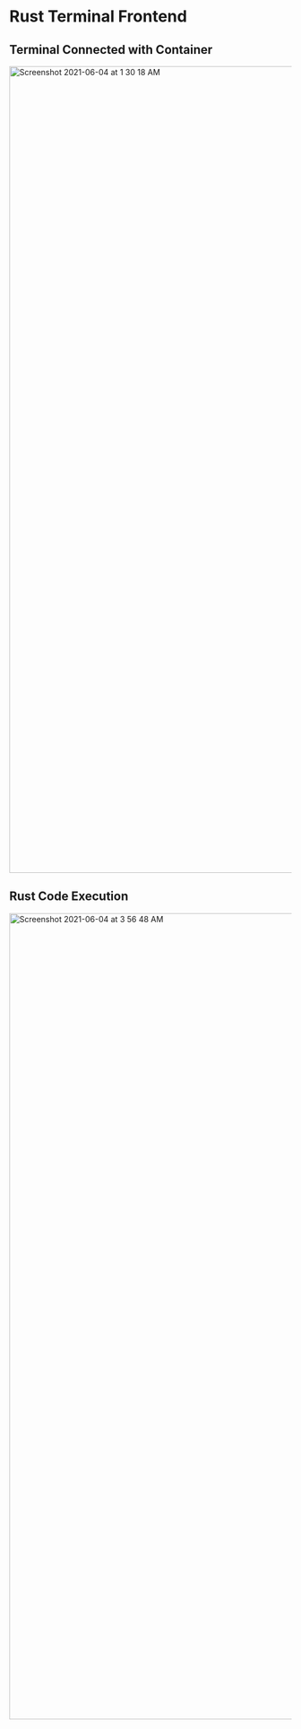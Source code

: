 # Rust Terminal Frontend

## Terminal Connected with Container
<img width="1440" alt="Screenshot 2021-06-04 at 1 30 18 AM" src="https://user-images.githubusercontent.com/40539705/120720117-1ee9e080-c4e9-11eb-80a9-500e7d708643.png">

## Rust Code Execution
<img width="1439" alt="Screenshot 2021-06-04 at 3 56 48 AM" src="https://user-images.githubusercontent.com/40539705/120720123-227d6780-c4e9-11eb-913a-d4d659e8cd6f.png">
